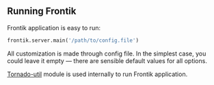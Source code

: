 ## Running Frontik

Frontik application is easy to run:

```python
frontik.server.main('/path/to/config.file')
```

All customization is made through config file. In the simplest case, you could leave it empty — there are sensible default values for all options.

[Tornado-util][tornado_util] module is used internally to run Frontik application.

[tornado_util]: https://github.com/hhru/tornado-util
